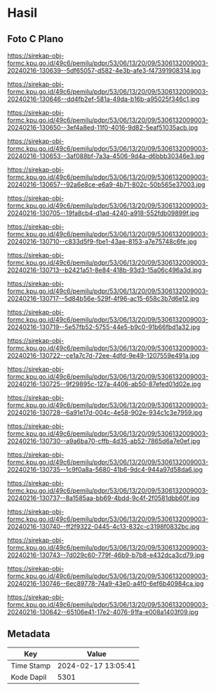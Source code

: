 # Hasil

## Foto C Plano

https://sirekap-obj-formc.kpu.go.id/49c6/pemilu/pdpr/53/06/13/20/09/5306132009003-20240216-130639--5df65057-d582-4e3b-afe3-f47391908314.jpg

https://sirekap-obj-formc.kpu.go.id/49c6/pemilu/pdpr/53/06/13/20/09/5306132009003-20240216-130646--dd4fb2ef-581a-49da-b16b-a95025f346c1.jpg

https://sirekap-obj-formc.kpu.go.id/49c6/pemilu/pdpr/53/06/13/20/09/5306132009003-20240216-130650--3ef4a8ed-11f0-4016-9d82-5eaf51035acb.jpg

https://sirekap-obj-formc.kpu.go.id/49c6/pemilu/pdpr/53/06/13/20/09/5306132009003-20240216-130653--3af088bf-7a3a-4506-9d4a-d6bbb30346e3.jpg

https://sirekap-obj-formc.kpu.go.id/49c6/pemilu/pdpr/53/06/13/20/09/5306132009003-20240216-130657--92a6e8ce-e6a9-4b71-802c-50b565e37003.jpg

https://sirekap-obj-formc.kpu.go.id/49c6/pemilu/pdpr/53/06/13/20/09/5306132009003-20240216-130705--19fa8cb4-d1ad-4240-a918-552fdb09899f.jpg

https://sirekap-obj-formc.kpu.go.id/49c6/pemilu/pdpr/53/06/13/20/09/5306132009003-20240216-130710--c833d5f9-fbe1-43ae-8153-a7e75748c6fe.jpg

https://sirekap-obj-formc.kpu.go.id/49c6/pemilu/pdpr/53/06/13/20/09/5306132009003-20240216-130713--b2421a51-8e84-418b-93d3-15a06c496a3d.jpg

https://sirekap-obj-formc.kpu.go.id/49c6/pemilu/pdpr/53/06/13/20/09/5306132009003-20240216-130717--5d84b56e-529f-4f96-ac15-658c3b7d6e12.jpg

https://sirekap-obj-formc.kpu.go.id/49c6/pemilu/pdpr/53/06/13/20/09/5306132009003-20240216-130719--5e57fb52-5755-44e5-b9c0-91b66fbd1a32.jpg

https://sirekap-obj-formc.kpu.go.id/49c6/pemilu/pdpr/53/06/13/20/09/5306132009003-20240216-130722--ce1a7c7d-72ee-4dfd-9e49-1207559e491a.jpg

https://sirekap-obj-formc.kpu.go.id/49c6/pemilu/pdpr/53/06/13/20/09/5306132009003-20240216-130725--9f29895c-127a-4406-ab50-87efed01d02e.jpg

https://sirekap-obj-formc.kpu.go.id/49c6/pemilu/pdpr/53/06/13/20/09/5306132009003-20240216-130728--6a91e17d-004c-4e58-902e-934c1c3e7959.jpg

https://sirekap-obj-formc.kpu.go.id/49c6/pemilu/pdpr/53/06/13/20/09/5306132009003-20240216-130730--a9a6ba70-cffb-4d35-ab52-7865d6a7e0ef.jpg

https://sirekap-obj-formc.kpu.go.id/49c6/pemilu/pdpr/53/06/13/20/09/5306132009003-20240216-130735--1c9f0a8a-5680-41b6-9dc4-944a97d58da6.jpg

https://sirekap-obj-formc.kpu.go.id/49c6/pemilu/pdpr/53/06/13/20/09/5306132009003-20240216-130737--8a1585aa-bb69-4bdd-9c4f-2f0581dbb60f.jpg

https://sirekap-obj-formc.kpu.go.id/49c6/pemilu/pdpr/53/06/13/20/09/5306132009003-20240216-130740--ff2f9322-0445-4c13-832c-c3198f0832bc.jpg

https://sirekap-obj-formc.kpu.go.id/49c6/pemilu/pdpr/53/06/13/20/09/5306132009003-20240216-130743--7d029c60-779f-46b9-b7b8-e432dca3cd79.jpg

https://sirekap-obj-formc.kpu.go.id/49c6/pemilu/pdpr/53/06/13/20/09/5306132009003-20240216-130746--6ec89778-74a9-43e0-a4f0-6ef6b40984ca.jpg

https://sirekap-obj-formc.kpu.go.id/49c6/pemilu/pdpr/53/06/13/20/09/5306132009003-20240216-130642--65106e41-17e2-4076-91fa-e008a1403f09.jpg


## Metadata

| Key        | Value               |
| ---------- | ------------------- |
| Time Stamp | 2024-02-17 13:05:41 |
| Kode Dapil | 5301                |



